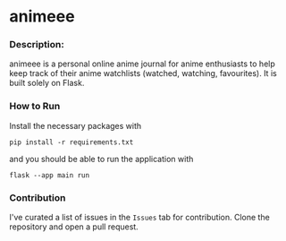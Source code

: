 # animeee

### Description:
animeee is a personal online anime journal for anime enthusiasts to help keep track of their anime watchlists (watched, watching, favourites). It is built solely on Flask.

### How to Run
Install the necessary packages with 
```
pip install -r requirements.txt
```
and you should be able to run the application with
```
flask --app main run
```

### Contribution

I've curated a list of issues in the `Issues` tab for contribution. Clone the repository and open a pull request.
